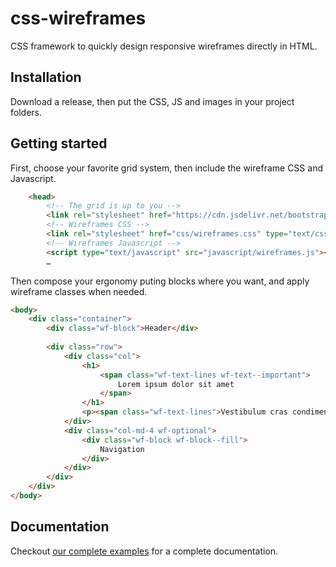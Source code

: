 # css-wireframes
CSS framework to quickly design responsive wireframes directly in HTML.

## Installation

Download a release, then put the CSS, JS and images in your project folders.

## Getting started

First, choose your favorite grid system, then include the wireframe CSS and Javascript.
``` html
	<head>
		<!-- The grid is up to you -->
		<link rel="stylesheet" href="https://cdn.jsdelivr.net/bootstrap/4.0.0-alpha.6/css/bootstrap-grid.min.css" type="text/css" />
		<!-- Wireframes CSS -->
		<link rel="stylesheet" href="css/wireframes.css" type="text/css" />
		<!-- Wireframes Javascript -->
		<script type="text/javascript" src="javascript/wireframes.js"></script>
		…
```

Then compose your ergonomy puting blocks where you want, and apply wireframe classes when needed.
``` html
<body>
	<div class="container">
		<div class="wf-block">Header</div>
		
		<div class="row">
			<div class="col">
				<h1>
					<span class="wf-text-lines wf-text--important">
						Lorem ipsum dolor sit amet
					</span>
				</h1>
				<p><span class="wf-text-lines">Vestibulum cras condimentum dis ullamcorper mattis dictumst interdum a commodo a parturient sit cras laoreet adipiscing magna sapien. A interdum curabitur vestibulum vestibulum dui cursus aptent dictum litora ipsum viverra scelerisque vestibulum venenatis dictumst a. Sociosqu at et erat nulla parturient orci porttitor lorem lobortis consectetur nibh vulputate hac fames dis at a ullamcorper elementum donec eget platea aliquam phasellus. Suspendisse feugiat maecenas est vestibulum dictum suspendisse ante condimentum eleifend ut lectus in natoque interdum ultricies a dictum a mollis eros justo. Ultrices ut orci enim proin a a semper eros velit a purus proin sodales vestibulum aliquam ullamcorper lacus himenaeos massa commodo aenean adipiscing commodo hac torquent rutrum.</span></p>
			</div>
			<div class="col-md-4 wf-optional">
				<div class="wf-block wf-block--fill">
					Navigation
				</div>
			</div>
		</div>
	</div>
</body>
```

## Documentation

Checkout [our complete examples](http://wireframes.ldd.fr/examples/) for a complete documentation.
